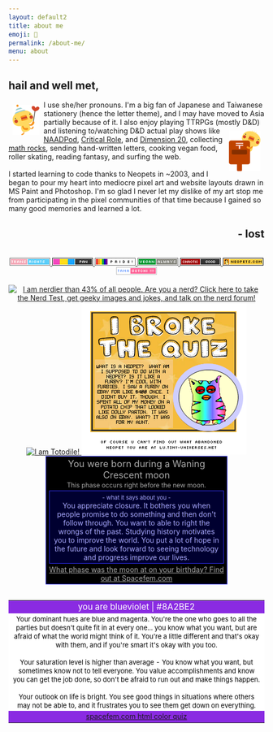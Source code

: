 ```yaml
---
layout: default2
title: about me
emoji: 💃
permalink: /about-me/
menu: about
---
```

<h2>hail and well met,</h2>
<a target="_blank" href="http://moko.pupu.jp/"><img src="/graphics/toy/piyos002.gif" style="margin: 8px;" align="left"></a>
I use she/her pronouns.
I'm a big fan of Japanese and Taiwanese stationery (hence the letter theme), and I may have moved to Asia partially because of it.
I also enjoy playing TTRPGs (mostly D&D) and listening to/watching D&D actual play<a target="_blank" href="http://moko.pupu.jp/"><img src="/graphics/toy/piyos011.gif" style="margin: 8px;" align="right"></a> shows like <a target="_blank" href="https://www.naddpod.com/">NAADPod</a>, <a target="_blank" href="https://critrole.com/">Critical Role</a>, and <a target="_blank" href="https://www.dropout.tv/dimension-20">Dimension 20</a>, collecting <a target="_blank" href="https://dispeldice.com/">math rocks</a>, sending hand-written letters, cooking vegan food, roller skating, reading fantasy, and surfing the web.
<br>
<br>
I started learning to code thanks to Neopets in ~2003, and I began to pour my heart into mediocre pixel art and website layouts drawn in MS Paint and Photoshop. 
I'm so glad I never let my dislike of my art stop me from participating in the pixel communities of that time because I gained so many good memories and learned a lot.
<h2 align="right">- lost</h2>
<br>

<center>
    <a target="_blank" href="https://trovami.altervista.org/en/webmasters/makebutton">
    <img src="/graphics/toy/tags/transrights.png">
    </a>
    <a target="_blank" href="https://pixels.heylouise.space/">
    <img src="/graphics/toy/tags/lgbt_pan.png">
    </a>
    <a target="_blank" href="https://web.badges.world/">
    <img src="/graphics/toy/tags/pride2.gif">
    </a>
    <a target="_blank" href="https://trovami.altervista.org/en/webmasters/makebutton">
    <img src="/graphics/toy/tags/veganalways.png">
    </a>
    <a target="_blank" href="https://pixels.heylouise.space/">
    <img src="/graphics/toy/tags/alignment_chaotic_good.png">
    </a>
    <a target="_blank" href="https://web.badges.world/">
    <img src="/graphics/toy/tags/neopets.png">
    </a>
    <a target="_blank" href="https://web.badges.world/">
    <img src="/graphics/toy/tags/tama.png">
    </a>
<br>
<br>
    <a href="http://www.nerdtests.com/ft_nq.php">
        <img src="http://www.nerdtests.com/images/ft/nq/66fc8586df.gif" alt="I am nerdier than 43% of all people. Are you a nerd? Click here to take the Nerd Test, get geeky images and jokes, and talk on the nerd forum!">
    </a>
    <a href="http://thousandroads.net/misc/pmdquiz/">
        <img src="http://thousandroads.net/misc/pmdquiz/static/results/Totodile.png" alt="I am Totodile!" />
    </a>
    <a href="https://lu.tiny-universes.net" target="_blank">
        <img src="/graphics/toy/webkinz.png" title="I'm not an abandoned Neopet at all. Are you?">
    </a>
    <br>
    <!--Start Moon Phase Meme-->
    <div style="padding:3px; text-align:center; width:350px; color: #aaaaaa; background-color: #000000; border: 1px solid #2e2eff">
        <span style="font-size: 130%; ">You were born during a Waning Crescent moon</span><br>
        <span style="font-size: 90%">This phase occurs right before the new moon.</span><br>
        <div style="margin:3px; padding:3px; color: #aaaaff; background-color: #000030; border: 1px solid #2e2eff;">
            <span style="font-size:80%"> - what it says about you - </span>
            <br>
            You appreciate closure.  It bothers you when people promise to do something and then don't follow through.  You want to able to right the wrongs of the past.  Studying history motivates you to improve the world.  You put a lot of hope in the future and look forward to seeing technology and progress improve our lives.
        </div>
        <a href="http://www.spacefem.com/quizzes/moon" style="color: #aaaaaa">What phase was the moon at on your birthday?  Find out at Spacefem.com</a>
    </div>
    <!--End Moon Phase Meme-->
    <br>
    <table bgcolor="#8A2BE2" border=0 width="90%">
        <tr>
            <td>
                <center>
                    <font color="#FFFFFF">
                        <big>you are blueviolet | #8A2BE2</big>
                    </font>
                </center>
            </td>
        </tr>
        <tr>
            <td bgcolor="#FFFFFF">
                <center>
                    <font color="#000000" size="-1">
                        Your dominant hues are blue and magenta. 
                        You're the one who goes to all the parties but doesn't quite fit in at every one... you know what you want, but are afraid of what the world might think of it. 
                        You're a little different and that's okay with them, and if you're smart it's okay with you too.
                        <br>
                        <br>
                        Your saturation level is higher than average - You know what you want, but sometimes know not to tell everyone. 
                        You value accomplishments and know you can get the job done, so don't be afraid to run out and make things happen.
                        <br>
                        <br>
                        Your outlook on life is bright. 
                        You see good things in situations where others may not be able to, and it frustrates you to see them get down on everything.
                    </font>
                </center>
            </td>
        </tr>
        <tr>
            <td>
                <center>
                    <a href="http://spacefem.com/quizzes/colors">spacefem.com html color quiz</a>
                </center>
            </td>
        </tr>
    </table>
</center>